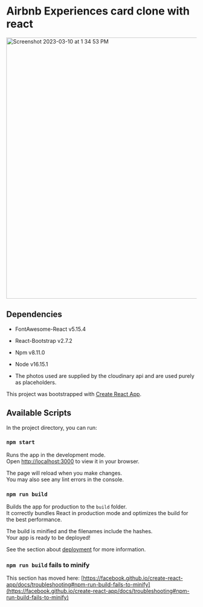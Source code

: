 # Airbnb Experiences card clone with react 

<img width="691" alt="Screenshot 2023-03-10 at 1 34 53 PM" src="https://user-images.githubusercontent.com/102884273/224398610-3d210ab5-d8aa-4e8d-844e-3c06efca7110.png">

## Dependencies

- FontAwesome-React v5.15.4

- React-Bootstrap v2.7.2

- Npm v8.11.0

- Node v16.15.1

- The photos used are supplied by the cloudinary api and are used purely as placeholders.

This project was bootstrapped with [Create React App](https://github.com/facebook/create-react-app).

## Available Scripts

In the project directory, you can run:

### `npm start`

Runs the app in the development mode.\
Open [http://localhost:3000](http://localhost:3000) to view it in your browser.

The page will reload when you make changes.\
You may also see any lint errors in the console.


### `npm run build`

Builds the app for production to the `build` folder.\
It correctly bundles React in production mode and optimizes the build for the best performance.

The build is minified and the filenames include the hashes.\
Your app is ready to be deployed!

See the section about [deployment](https://facebook.github.io/create-react-app/docs/deployment) for more information.


### `npm run build` fails to minify

This section has moved here: [https://facebook.github.io/create-react-app/docs/troubleshooting#npm-run-build-fails-to-minify](https://facebook.github.io/create-react-app/docs/troubleshooting#npm-run-build-fails-to-minify)

